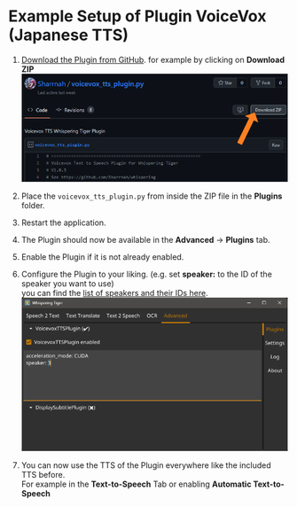 # Example Setup of Plugin VoiceVox (Japanese TTS)

1. [Download the Plugin from GitHub](https://gist.github.com/Sharrnah/7071f08d539bba6bd18e15ca40fc7c47). for example by clicking on **Download ZIP**</br>
   <img src="images/setup/plugin-dl.png" width=748 alt="Download Plugin">

2. Place the `voicevox_tts_plugin.py` from inside the ZIP file in the **Plugins** folder.

3. Restart the application.

4. The Plugin should now be available in the **Advanced** -> **Plugins** tab.

5. Enable the Plugin if it is not already enabled.

6. Configure the Plugin to your liking. (e.g. set **speaker:** to the ID of the speaker you want to use)</br>
   you can find the [list of speakers and their IDs here](https://eu2.contabostorage.com/bf1a89517e2643359087e5d8219c0c67:share/voicevox-voice-ids.html).
   <br><img src="images/setup/plugin-settings.png" width=789 alt="Download Plugin">

7. You can now use the TTS of the Plugin everywhere like the included TTS before.
   <br>For example in the **Text-to-Speech** Tab or enabling **Automatic Text-to-Speech**
